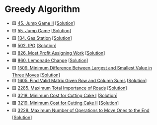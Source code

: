 # Greedy Algorithm

- 🟨 [45. Jump Game II](https://leetcode.com/problems/jump-game-ii/) [[Solution](./45.jump-game-ii.md)]
- 🟨 [55. Jump Game](https://leetcode.com/problems/jump-game/) [[Solution](./55.jump-game.md)]
- 🟨 [134. Gas Station](https://leetcode.com/problems/gas-station/) [[Solution](./134.gas-station.md)]
- 🟥 [502. IPO](https://leetcode.com/problems/ipo/) [[Solution](./502.ipo.md)]
- 🟨 [826. Most Profit Assigning Work](https://leetcode.com/problems/most-profit-assigning-work/) [[Solution](./826.most-profit-assigning-work.md)]
- 🟩 [860. Lemonade Change](https://leetcode.com/problems/lemonade-change/) [[Solution](./860.lemonade-change.md)]
- 🟨 [1509. Minimum Difference Between Largest and Smallest Value in Three Moves](https://leetcode.com/problems/minimum-difference-between-largest-and-smallest-value-in-three-moves/) [[Solution](./1509.minimum-difference-between-largest-and-smallest-value-in-three-moves.md)]
- 🟨 [1605. Find Valid Matrix Given Row and Column Sums](https://leetcode.com/problems/find-valid-matrix-given-row-and-column-sums/) [[Solution](./1605.find-valid-matrix-given-row-and-column-sums.md)]
- 🟨 [2285. Maximum Total Importance of Roads](https://leetcode.com/problems/maximum-total-importance-of-roads/) [[Solution](./2285.maximum-total-importance-of-roads.md)]
- 🟨 [3218. Minimum Cost for Cutting Cake I](https://leetcode.com/problems/minimum-cost-for-cutting-cake-i/) [[Solution](./3218.minimum-cost-for-cutting-cake-i.md)]
- 🟥 [3219. Minimum Cost for Cutting Cake II](https://leetcode.com/problems/minimum-cost-for-cutting-cake-ii/) [[Solution](./3219.minimum-cost-for-cutting-cake-ii.md)]
- 🟨 [3228. Maximum Number of Operations to Move Ones to the End](https://leetcode.com/problems/maximum-number-of-operations-to-move-ones-to-the-end/) [[Solution](./3228.maximum-number-of-operations-to-move-ones-to-the-end.md)]
